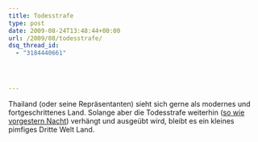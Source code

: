 ```yaml
---
title: Todesstrafe
type: post
date: 2009-08-24T13:48:44+00:00
url: /2009/08/todesstrafe/
dsq_thread_id:
  - "3184440661"




---
```

Thailand (oder seine Repräsentanten) sieht sich gerne als modernes und fortgeschrittenes Land. Solange aber die Todesstrafe weiterhin ([so wie vorgestern Nacht][1]) verhängt und ausgeübt wird, bleibt es ein kleines pimfiges Dritte Welt Land.

 [1]: http://www.thai-blogs.com/index.php/2009/08/24/two-prisoners-executed-in-thailand?blog=5
